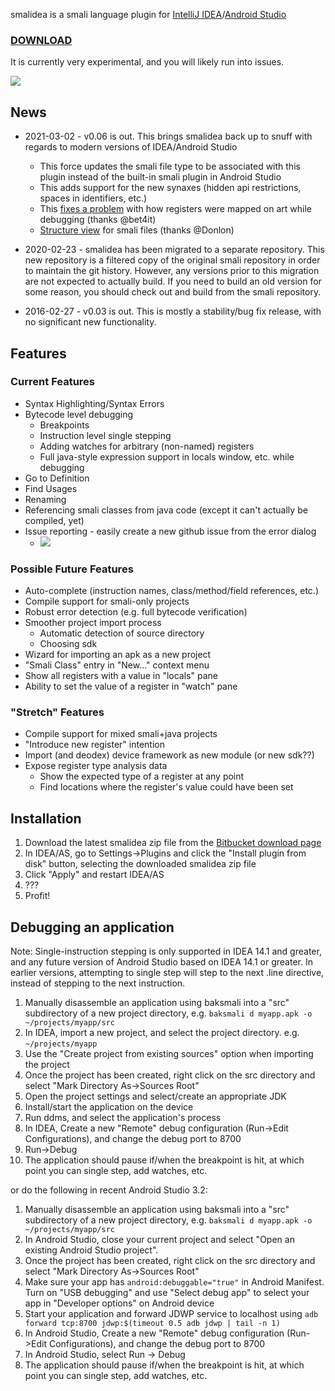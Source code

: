 smalidea is a smali language plugin for [IntelliJ IDEA](https://www.jetbrains.com/idea/)/[Android Studio](http://developer.android.com/sdk/index.html)

### [DOWNLOAD](https://bitbucket.org/JesusFreke/smalidea/downloads) ###

It is currently very experimental, and you will likely run into issues.

[![](https://raw.githubusercontent.com/wiki/JesusFreke/smali/smalidea.png)](https://raw.githubusercontent.com/wiki/JesusFreke/smali/smalidea.png)

## News
* 2021-03-02 - v0.06 is out. This brings smalidea back up to snuff with regards to modern versions of IDEA/Android Studio
  * This force updates the smali file type to be associated with this plugin instead of the built-in smali plugin in Android Studio
  * This adds support for the new synaxes (hidden api restrictions, spaces in identifiers, etc.)
  * This [fixes a problem](https://github.com/JesusFreke/smalidea/pull/10) with how registers were mapped on art while debugging (thanks @bet4it)
  * [Structure view](https://github.com/JesusFreke/smalidea/pull/14) for smali files (thanks @Donlon)


* 2020-02-23 - smalidea has been migrated to a separate repository. This new repository is a filtered copy
of the original smali repository in order to maintain the git history. However, any versions prior to this migration
are not expected to actually build. If you need to build an old version for some reason, you should check out and
build from the smali repository.
* 2016-02-27 - v0.03 is out. This is mostly a stability/bug fix release, with no significant new functionality.

## Features
### Current Features
* Syntax Highlighting/Syntax Errors
* Bytecode level debugging
  * Breakpoints
  * Instruction level single stepping
  * Adding watches for arbitrary (non-named) registers
  * Full java-style expression support in locals window, etc. while debugging
* Go to Definition
* Find Usages
* Renaming
* Referencing smali classes from java code (except it can't actually be compiled, yet)
* Issue reporting - easily create a new github issue from the error dialog
  * [![](https://raw.githubusercontent.com/wiki/JesusFreke/smali/error.png)](https://raw.githubusercontent.com/wiki/JesusFreke/smali/error.png)

### Possible Future Features
* Auto-complete (instruction names, class/method/field references, etc.)
* Compile support for smali-only projects
* Robust error detection (e.g. full bytecode verification)
* Smoother project import process
  * Automatic detection of source directory
  * Choosing sdk
* Wizard for importing an apk as a new project
* "Smali Class" entry in "New..." context menu
* Show all registers with a value in "locals" pane
* Ability to set the value of a register in "watch" pane

### "Stretch" Features
* Compile support for mixed smali+java projects
* "Introduce new register" intention
* Import (and deodex) device framework as new module (or new sdk??)
* Expose register type analysis data
  * Show the expected type of a register at any point
  * Find locations where the register's value could have been set

## Installation
1. Download the latest smalidea zip file from the [Bitbucket download page](https://bitbucket.org/JesusFreke/smalidea/downloads)
2. In IDEA/AS, go to Settings->Plugins and click the "Install plugin from disk" button, selecting the downloaded smalidea zip file
3. Click "Apply" and restart IDEA/AS
4. ???
5. Profit!

## Debugging an application

Note: Single-instruction stepping is only supported in IDEA 14.1 and greater, and any future version of Android Studio based on IDEA 14.1 or greater. In earlier versions, attempting to single step will step to the next .line directive, instead of stepping to the next instruction.

1. Manually disassemble an application using baksmali into a "src" subdirectory of a new project directory, e.g. `baksmali d myapp.apk -o ~/projects/myapp/src`
2. In IDEA, import a new project, and select the project directory. e.g. `~/projects/myapp`
3. Use the "Create project from existing sources" option when importing the project
4. Once the project has been created, right click on the src directory and select "Mark Directory As->Sources Root"
5. Open the project settings and select/create an appropriate JDK
6. Install/start the application on the device
7. Run ddms, and select the application's process
8. In IDEA, Create a new "Remote" debug configuration (Run->Edit Configurations), and change the debug port to 8700
9. Run->Debug
10. The application should pause if/when the breakpoint is hit, at which point you can single step, add watches, etc.

or do the following in recent Android Studio 3.2:

1. Manually disassemble an application using baksmali into a "src" subdirectory of a new project directory, e.g. `baksmali d myapp.apk -o ~/projects/myapp/src`
2. In Android Studio, close your current project and select "Open an existing Android Studio project".
3. Once the project has been created, right click on the src directory and select "Mark Directory As->Sources Root"
4. Make sure your app has `android:debuggable="true"` in Android Manifest. Turn on "USB debugging" and use "Select debug app" to select your app in "Developer options" on Android device
5. Start your application and forward JDWP service to localhost using `adb forward tcp:8700 jdwp:$(timeout 0.5 adb jdwp | tail -n 1)`
6. In Android Studio, Create a new "Remote" debug configuration (Run->Edit Configurations), and change the debug port to 8700
7. In Android Studio, select Run -> Debug
8. The application should pause if/when the breakpoint is hit, at which point you can single step, add watches, etc.